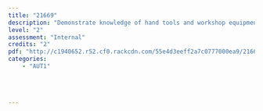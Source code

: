 ```yaml
---
title: "21669"
description: "Demonstrate knowledge of hand tools and workshop equipment for motor industry applications"
level: "2"
assessment: "Internal"
credits: "2"
pdf: "http://c1940652.r52.cf0.rackcdn.com/55e4d3eeff2a7c0777000ea9/21669.pdf"
categories:
    - "AUT1"
    
    
    
    
---
```

